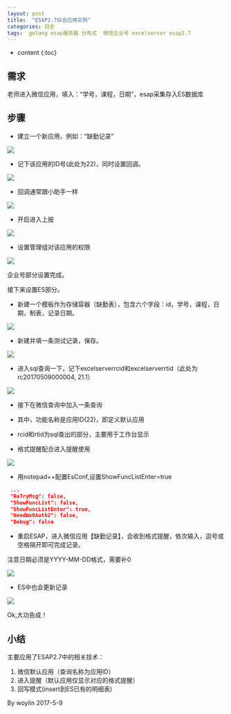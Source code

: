 ```yaml
---
layout: post
title:  "ESAP2.7综合应用实例"
categories: 日志
tags:  golang esap服务器 分布式  微信企业号 excelserver esap2.7
---
```


* content
{:toc}

## 需求
老师进入微信应用，填入：“学号，课程，日期”，esap采集存入ES数据库

## 步骤
* 建立一个新应用，例如：“缺勤记录”

![](/img/log10-1.png)

* 记下该应用的ID号(此处为22)，同时设置回调。

![](/img/log10-2.png)

* 回调通常跟小助手一样

![](/img/log10-3.png)

* 开启进入上报

![](/img/log10-4.png)

* 设置管理组对该应用的权限

![](/img/log10-5.png)

企业号部分设置完成。

接下来设置ES部分。

* 新建一个模板作为存储容器（缺勤表），包含六个字段：id，学号，课程，日期，制表，记录日期。

![](/img/log10-6.png)

* 新建并填一条测试记录，保存。

![](/img/log10-7.png)

* 进入sql查询一下，记下excelserverrcid和excelserverrtid（此处为rc20170509000004, 21.1）

![](/img/log10-8.png)

* 接下在微信查询中加入一条查询

 * 其中，功能名称是应用ID(22)，即定义默认应用

 * rcid和rtid为sql查出的部分，主要用于工作台显示

 * 格式提醒配合进入提醒使用

![](/img/log10-9.png)

* 用notepad++配置EsConf,设置ShowFuncListEnter=true

```json
 ...
 "ReTryMsg": false,
 "ShowFuncList": false,
 "ShowFuncListEnter": true,
 "NeedWxOAuth2": false,
 "Debug": false
```

* 重启ESAP，进入微信应用【缺勤记录】，会收到格式提醒，依次输入，逗号或空格隔开即可完成记录。

注意日期必须是YYYY-MM-DD格式，需要补0

![](/img/log10-10.png)

* ES中也会更新记录

![](/img/log10-11.png)

Ok,大功告成！

## 小结
主要应用了ESAP2.7中的相关技术：

1. 微信默认应用（查询名称为应用ID）
2. 进入提醒（默认应用仅显示对应的格式提醒）
3. 回写模式(insert到ES已有的明细表)

By woylin 
2017-5-9
